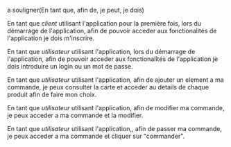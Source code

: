 a souligner(En tant que, afin de, je peut, je dois)

En tant que *client* utilisant l'application pour la première fois, lors du démarrage de l'application, afin de pouvoir acceder aux fonctionalités de l'application je dois m'inscrire.

En tant que *utilisateur* utilisant l'application, lors du démarrage de l'application, afin de pouvoir acceder aux fonctionalités de l'application je dois introduire un login ou un mot de passe.

En tant que *utilisateur* utilisant l'application, afin de ajouter un element a ma commande, je peux consulter la carte et acceder au details de chaque produit afin de faire mon choix.

En tant que *utilisateur* utilisant l'application, afin de modifier ma commande, je peux acceder a ma commande et la modifier.

En tant que *utilisateur* utilisant l'application,, afin de passer ma commande, je peux acceder a ma commande et cliquer sur "commander".

